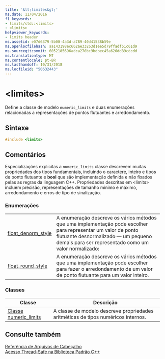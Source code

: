 ```yaml
---
title: '&lt;limites&gt;'
ms.date: 11/04/2016
f1_keywords:
- limits/std::<limits>
- <limits>
helpviewer_keywords:
- limits header
ms.assetid: e07d6379-5b00-4a3d-a789-40d41538b59e
ms.openlocfilehash: aa143198ec662ae33263d1ee5d79ffadf51c61d9
ms.sourcegitcommit: 6052185696adca270bc9bdbec45a626dd89cdcdd
ms.translationtype: MT
ms.contentlocale: pt-BR
ms.lasthandoff: 10/31/2018
ms.locfileid: "50632443"
---
```

# <a name="ltlimitsgt"></a>&lt;limites&gt;

Define a classe de modelo `numeric_limits` e duas enumerações relacionadas a representações de pontos flutuantes e arredondamento.

## <a name="syntax"></a>Sintaxe

```cpp
#include <limits>

```

## <a name="remarks"></a>Comentários

Especializações explícitas a `numeric_limits` classe descrevem muitas propriedades dos tipos fundamentais, incluindo o caractere, inteiro e tipos de ponto flutuante e **bool** que são implementação definida e não fixados pelas as regras da linguagem C++. Propriedades descritas em \<limits> incluem precisão, representações de tamanho mínimo e máximo, arredondamento e erros de tipo de sinalização.

### <a name="enumerations"></a>Enumerações

|||
|-|-|
|[float_denorm_style](../standard-library/limits-enums.md#float_denorm_style)|A enumeração descreve os vários métodos que uma implementação pode escolher para representar um valor de ponto flutuante desnormalizado — um pequeno demais para ser representado como um valor normalizado:|
|[float_round_style](../standard-library/limits-enums.md#float_round_style)|A enumeração descreve os vários métodos que uma implementação pode escolher para fazer o arredondamento de um valor de ponto flutuante para um valor inteiro.|

### <a name="classes"></a>Classes

|Classe|Descrição|
|-|-|
|[Classe numeric_limits](../standard-library/numeric-limits-class.md)|A classe de modelo descreve propriedades aritméticas de tipos numéricos internos.|

## <a name="see-also"></a>Consulte também

[Referência de Arquivos de Cabeçalho](../standard-library/cpp-standard-library-header-files.md)<br/>
[Acesso Thread-Safe na Biblioteca Padrão C++](../standard-library/thread-safety-in-the-cpp-standard-library.md)<br/>
